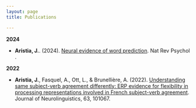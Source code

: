 ```yaml
---
layout: page
title: Publications

---
```

**2024**

- **Aristia, J.**. (2024). [Neural evidence of word prediction](https://doi.org/10.1038/s44159-024-00279-z). Nat Rev Psychol .

**2022**

- **Aristia, J.**, Fasquel, A., Ott, L., & Brunellière, A. (2022). [Understanding same subject-verb agreement differently: ERP evidence for flexibility in processing representations involved in French subject-verb agreement](https://www.sciencedirect.com/science/article/abs/pii/S0911604422000112). Journal of Neurolinguistics, 63, 101067. 
